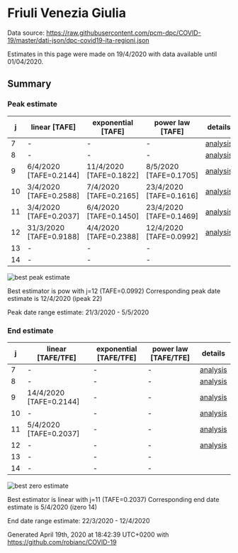 # Friuli Venezia Giulia


Data source: https://raw.githubusercontent.com/pcm-dpc/COVID-19/master/dati-json/dpc-covid19-ita-regioni.json

Estimates in this page were made on 19/4/2020 with data available until 01/04/2020.


## Summary 

### Peak estimate 
|j|linear [TAFE]|exponential [TAFE]|power law [TAFE]|details|
|---|----|-----------|---------|-------|
|7|-|-|-|[analysis](COVID-19_friuli_venezia_giulia_j7_2020-04-01.md)|
|8|-|-|-|[analysis](COVID-19_friuli_venezia_giulia_j8_2020-04-01.md)|
|9|6/4/2020 [TAFE=0.2144]|11/4/2020 [TAFE=0.1822]|8/5/2020 [TAFE=0.1705]|[analysis](COVID-19_friuli_venezia_giulia_j9_2020-04-01.md)|
|10|3/4/2020 [TAFE=0.2588]|7/4/2020 [TAFE=0.2165]|23/4/2020 [TAFE=0.1616]|[analysis](COVID-19_friuli_venezia_giulia_j10_2020-04-01.md)|
|11|3/4/2020 [TAFE=0.2037]|6/4/2020 [TAFE=0.1450]|23/4/2020 [TAFE=0.1469]|[analysis](COVID-19_friuli_venezia_giulia_j11_2020-04-01.md)|
|12|31/3/2020 [TAFE=0.9188]|4/4/2020 [TAFE=0.2388]|12/4/2020 [TAFE=0.0992]|[analysis](COVID-19_friuli_venezia_giulia_j12_2020-04-01.md)|
|13|-|-|-||
|14|-|-|-||

![best peak estimate](COVID-19_friuli_venezia_giulia_j12_2020-04-01.png)

Best estimator is pow with j=12 (TAFE=0.0992)
Corresponding peak date estimate is 12/4/2020 (ipeak 22)


Peak date range estimate: 21/3/2020 - 5/5/2020

### End estimate 
|j|linear [TAFE/TFE]|exponential [TAFE/TFE]|power law [TAFE/TFE]|details|
|---|----|-----------|---------|-------|
|7|-|-|-|[analysis](COVID-19_friuli_venezia_giulia_j7_2020-04-01.md)|
|8|-|-|-|[analysis](COVID-19_friuli_venezia_giulia_j8_2020-04-01.md)|
|9|14/4/2020 [TAFE=0.2144]|-|-|[analysis](COVID-19_friuli_venezia_giulia_j9_2020-04-01.md)|
|10|-|-|-|[analysis](COVID-19_friuli_venezia_giulia_j10_2020-04-01.md)|
|11|5/4/2020 [TAFE=0.2037]|-|-|[analysis](COVID-19_friuli_venezia_giulia_j11_2020-04-01.md)|
|12|-|-|-|[analysis](COVID-19_friuli_venezia_giulia_j12_2020-04-01.md)|
|13|-|-|-||
|14|-|-|-||

![best zero estimate](COVID-19_friuli_venezia_giulia_j11_2020-04-01.png)

Best estimator is linear with j=11 (TAFE=0.2037)
Corresponding end date estimate is 5/4/2020 (izero 14)


End date range estimate: 22/3/2020 - 12/4/2020

Generated April 19th, 2020 at 18:42:39 UTC+0200 with https://github.com/robianc/COVID-19
